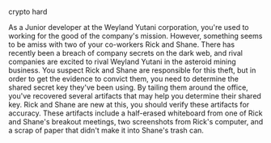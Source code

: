 crypto hard

As a Junior developer at the Weyland Yutani corporation, you're used to working for the good of the company's mission. However, something seems to be amiss with two of your co-workers Rick and Shane. There has recently been a breach of company secrets on the dark web, and rival companies are excited to rival Weyland Yutani in the asteroid mining business. You suspect Rick and Shane are responsible for this theft, but in order to get the evidence to convict them, you need to determine the shared secret key they've been using. By tailing them around the office, you've recovered several artifacts that may help you determine their shared key. Rick and Shane are new at this, you should verify these artifacts for accuracy. These artifacts include a half-erased whiteboard from one of Rick and Shane's breakout meetings, two screenshots from Rick's computer, and a scrap of paper that didn't make it into Shane's trash can.
